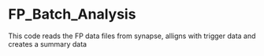 # FP_Batch_Analysis
This code reads the FP data files from synapse, alligns with trigger data and creates a summary data
